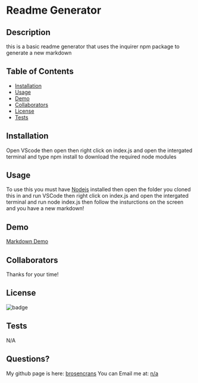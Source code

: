 # Readme Generator
  
  ## Description
  this is a basic readme generator that uses the inquirer npm package to generate a new markdown
    
  ## Table of Contents
    
  - [Installation](#Installation)
  - [Usage](#Usage)
  - [Demo](#Demo)
  - [Collaborators](#Collaborators)
  - [License](#License)
  - [Tests](#Tests)
  
    
  ## Installation
  Open  VScode then open then right click on index.js and open the intergated terminal and type npm install to download the required node modules
    
  ## Usage
   To use this you must have [Nodejs](https://nodejs.org/en/) installed then open the folder you cloned this in and run VSCode then right click on index.js and open      the intergated terminal and run node index.js then follow the insturctions on the screen and you have a new markdown!
 
  ## Demo 
  [Markdown Demo](https://watch.screencastify.com/v/BN0nD7Pd8MC3Mc1zCKKG)
  
  ## Collaborators
  Thanks for your time!
  
  ## License
  ![badge](https://img.shields.io/badge/license-None-green)
  
  ## Tests
  N/A
  
  ## Questions?
  My github page is here: [brosencrans](https://github.com/brosencrans)
  You can Email me at: <a href="mailto:n/a">n/a</a>
